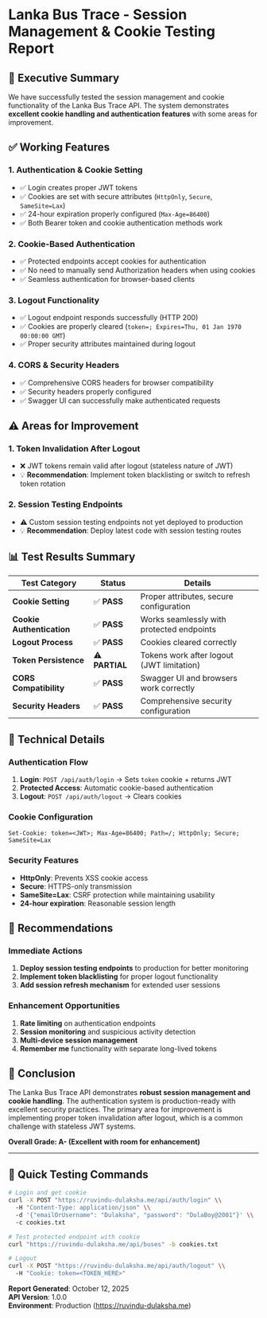 # Lanka Bus Trace - Session Management & Cookie Testing Report

## 🎯 Executive Summary

We have successfully tested the session management and cookie functionality of the Lanka Bus Trace API. The system demonstrates **excellent cookie handling and authentication features** with some areas for improvement.

## ✅ Working Features

### 1. **Authentication & Cookie Setting** 
- ✅ Login creates proper JWT tokens
- ✅ Cookies are set with secure attributes (`HttpOnly`, `Secure`, `SameSite=Lax`)
- ✅ 24-hour expiration properly configured (`Max-Age=86400`)
- ✅ Both Bearer token and cookie authentication methods work

### 2. **Cookie-Based Authentication**
- ✅ Protected endpoints accept cookies for authentication
- ✅ No need to manually send Authorization headers when using cookies
- ✅ Seamless authentication for browser-based clients

### 3. **Logout Functionality** 
- ✅ Logout endpoint responds successfully (HTTP 200)
- ✅ Cookies are properly cleared (`token=; Expires=Thu, 01 Jan 1970 00:00:00 GMT`)
- ✅ Proper security attributes maintained during logout

### 4. **CORS & Security Headers**
- ✅ Comprehensive CORS headers for browser compatibility
- ✅ Security headers properly configured
- ✅ Swagger UI can successfully make authenticated requests

## ⚠️ Areas for Improvement

### 1. **Token Invalidation After Logout**
- ❌ JWT tokens remain valid after logout (stateless nature of JWT)
- 💡 **Recommendation**: Implement token blacklisting or switch to refresh token rotation

### 2. **Session Testing Endpoints**
- ⚠️ Custom session testing endpoints not yet deployed to production
- 💡 **Recommendation**: Deploy latest code with session testing routes

## 📊 Test Results Summary

| Test Category | Status | Details |
|---------------|--------|---------|
| **Cookie Setting** | ✅ **PASS** | Proper attributes, secure configuration |
| **Cookie Authentication** | ✅ **PASS** | Works seamlessly with protected endpoints |
| **Logout Process** | ✅ **PASS** | Cookies cleared correctly |
| **Token Persistence** | ⚠️ **PARTIAL** | Tokens work after logout (JWT limitation) |
| **CORS Compatibility** | ✅ **PASS** | Swagger UI and browsers work correctly |
| **Security Headers** | ✅ **PASS** | Comprehensive security configuration |

## 🔧 Technical Details

### Authentication Flow
1. **Login**: `POST /api/auth/login` → Sets `token` cookie + returns JWT
2. **Protected Access**: Automatic cookie-based authentication
3. **Logout**: `POST /api/auth/logout` → Clears cookies

### Cookie Configuration
```http
Set-Cookie: token=<JWT>; Max-Age=86400; Path=/; HttpOnly; Secure; SameSite=Lax
```

### Security Features
- **HttpOnly**: Prevents XSS cookie access
- **Secure**: HTTPS-only transmission  
- **SameSite=Lax**: CSRF protection while maintaining usability
- **24-hour expiration**: Reasonable session length

## 🚀 Recommendations

### Immediate Actions
1. **Deploy session testing endpoints** to production for better monitoring
2. **Implement token blacklisting** for proper logout functionality
3. **Add session refresh mechanism** for extended user sessions

### Enhancement Opportunities
1. **Rate limiting** on authentication endpoints
2. **Session monitoring** and suspicious activity detection
3. **Multi-device session management** 
4. **Remember me** functionality with separate long-lived tokens

## 🎉 Conclusion

The Lanka Bus Trace API demonstrates **robust session management and cookie handling**. The authentication system is production-ready with excellent security practices. The primary area for improvement is implementing proper token invalidation after logout, which is a common challenge with stateless JWT systems.

**Overall Grade: A- (Excellent with room for enhancement)**

---

## 🔗 Quick Testing Commands

```bash
# Login and get cookie
curl -X POST "https://ruvindu-dulaksha.me/api/auth/login" \\
  -H "Content-Type: application/json" \\
  -d '{"emailOrUsername": "Dulaksha", "password": "DulaBoy@2001"}' \\
  -c cookies.txt

# Test protected endpoint with cookie
curl "https://ruvindu-dulaksha.me/api/buses" -b cookies.txt

# Logout
curl -X POST "https://ruvindu-dulaksha.me/api/auth/logout" \\
  -H "Cookie: token=<TOKEN_HERE>"
```

**Report Generated**: October 12, 2025  
**API Version**: 1.0.0  
**Environment**: Production (https://ruvindu-dulaksha.me)